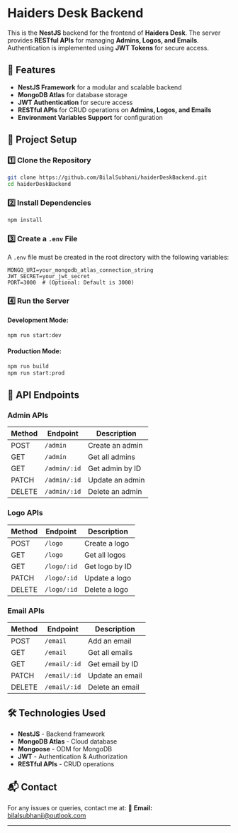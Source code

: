 # Haiders Desk Backend

This is the **NestJS** backend for the frontend of **Haiders Desk**. The server provides **RESTful APIs** for managing **Admins, Logos, and Emails**. Authentication is implemented using **JWT Tokens** for secure access.

## 🚀 Features
- **NestJS Framework** for a modular and scalable backend
- **MongoDB Atlas** for database storage
- **JWT Authentication** for secure access
- **RESTful APIs** for CRUD operations on **Admins, Logos, and Emails**
- **Environment Variables Support** for configuration

## 📂 Project Setup
### 1️⃣ Clone the Repository
```sh
git clone https://github.com/BilalSubhani/haiderDeskBackend.git
cd haiderDeskBackend
```

### 2️⃣ Install Dependencies
```sh
npm install
```

### 3️⃣ Create a `.env` File
A `.env` file must be created in the root directory with the following variables:
```env
MONGO_URI=your_mongodb_atlas_connection_string
JWT_SECRET=your_jwt_secret
PORT=3000  # (Optional: Default is 3000)
```

### 4️⃣ Run the Server
#### Development Mode:
```sh
npm run start:dev
```
#### Production Mode:
```sh
npm run build
npm run start:prod
```

## 📡 API Endpoints
### **Admin APIs**
| Method | Endpoint       | Description        |
|--------|---------------|--------------------|
| POST   | `/admin`       | Create an admin   |
| GET    | `/admin`       | Get all admins    |
| GET    | `/admin/:id`   | Get admin by ID   |
| PATCH  | `/admin/:id`   | Update an admin   |
| DELETE | `/admin/:id`   | Delete an admin   |

### **Logo APIs**
| Method | Endpoint       | Description         |
|--------|---------------|---------------------|
| POST   | `/logo`        | Create a logo      |
| GET    | `/logo`        | Get all logos      |
| GET    | `/logo/:id`    | Get logo by ID     |
| PATCH  | `/logo/:id`    | Update a logo      |
| DELETE | `/logo/:id`    | Delete a logo      |

### **Email APIs**
| Method | Endpoint       | Description          |
|--------|---------------|----------------------|
| POST   | `/email`       | Add an email        |
| GET    | `/email`       | Get all emails      |
| GET    | `/email/:id`   | Get email by ID     |
| PATCH  | `/email/:id`   | Update an email     |
| DELETE | `/email/:id`   | Delete an email     |

## 🛠 Technologies Used
- **NestJS** - Backend framework
- **MongoDB Atlas** - Cloud database
- **Mongoose** - ODM for MongoDB
- **JWT** - Authentication & Authorization
- **RESTful APIs** - CRUD operations

## 📬 Contact
For any issues or queries, contact me at:
📧 **Email:** [bilalsubhanii@outlook.com](mailto:bilalsubhanii@outlook.com)

---
